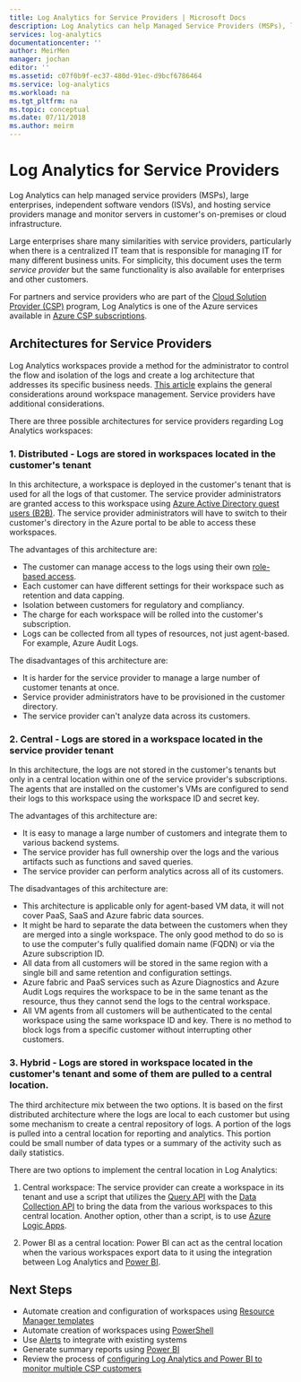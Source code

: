 ```yaml
---
title: Log Analytics for Service Providers | Microsoft Docs
description: Log Analytics can help Managed Service Providers (MSPs), large Enterprises, Independent Software Vendors (ISVs) and hosting service providers manage and monitor servers in customer's on-premises or cloud infrastructure.
services: log-analytics
documentationcenter: ''
author: MeirMen
manager: jochan
editor: ''
ms.assetid: c07f0b9f-ec37-480d-91ec-d9bcf6786464
ms.service: log-analytics
ms.workload: na
ms.tgt_pltfrm: na
ms.topic: conceptual
ms.date: 07/11/2018
ms.author: meirm
---
```


# Log Analytics for Service Providers
Log Analytics can help managed service providers (MSPs), large enterprises, independent software vendors (ISVs), and hosting service providers manage and monitor servers in customer's on-premises or cloud infrastructure. 

Large enterprises share many similarities with service providers, particularly when there is a centralized IT team that is responsible for managing IT for many different business units. For simplicity, this document uses the term *service provider* but the same functionality is also available for enterprises and other customers.

For partners and service providers who are part of the [Cloud Solution Provider (CSP)](https://partner.microsoft.com/Solutions/cloud-reseller-overview) program, Log Analytics is one of the Azure services available in [Azure CSP subscriptions](https://docs.microsoft.com/azure/cloud-solution-provider/overview/azure-csp-overview). 

## Architectures for Service Providers

Log Analytics workspaces provide a method for the administrator to control the flow and isolation of the logs and create a log architecture that addresses its specific business needs. [This article](https://docs.microsoft.com/azure/log-analytics/log-analytics-manage-access) explains the general considerations around workspace management. Service providers have additional considerations.

There are three possible architectures for service providers regarding Log Analytics workspaces:

### 1. Distributed - Logs are stored in workspaces located in the customer's tenant 

In this architecture, a workspace is deployed in the customer's tenant that is used for all the logs of that customer. The service provider administrators are granted access to this workspace using [Azure Active Directory guest users (B2B)](https://docs.microsoft.com/azure/active-directory/b2b/what-is-b2b). The service provider administrators will have to switch to their customer's directory in the Azure portal to be able to access these workspaces.

The advantages of this architecture are:
* The customer can manage access to the logs using their own [role-based access](https://docs.microsoft.com/azure/role-based-access-control/overview).
* Each customer can have different settings for their workspace such as retention and data capping.
* Isolation between customers for regulatory and compliancy.
* The charge for each workspace will be rolled into the customer's subscription.
* Logs can be collected from all types of resources, not just agent-based. For example, Azure Audit Logs.

The disadvantages of this architecture are:
* It is harder for the service provider to manage a large number of customer tenants at once.
* Service provider administrators have to be provisioned in the customer directory.
* The service provider can't analyze data across its customers.

### 2. Central - Logs are stored in a workspace located in the service provider tenant

In this architecture, the logs are not stored in the customer's tenants but only in a central location within one of the service provider's subscriptions. The agents that are installed on the customer's VMs are configured to send their logs to this workspace using the workspace ID and secret key.

The advantages of this architecture are:
* It is easy to manage a large number of customers and integrate them to various backend systems.
* The service provider has full ownership over the logs and the various artifacts such as functions and saved queries.
* The service provider can perform analytics across all of its customers.

The disadvantages of this architecture are:
* This architecture is applicable only for agent-based VM data, it will not cover PaaS, SaaS and Azure fabric data sources.
* It might be hard to separate the data between the customers when they are merged into a single workspace. The only good method to do so is to use the computer's fully qualified domain name (FQDN) or via the Azure subscription ID. 
* All data from all customers will be stored in the same region with a single bill and same retention and configuration settings.
* Azure fabric and PaaS services such as Azure Diagnostics and Azure Audit Logs requires the workspace to be in the same tenant as the resource, thus they cannot send the logs to the central workspace.
* All VM agents from all customers will be authenticated to the cental workspace using the same workspace ID and key. There is no method to block logs from a specific customer without interrupting other customers.


### 3. Hybrid - Logs are stored in workspace located in the customer's tenant and some of them are pulled to a central location.

The third architecture mix between the two options. It is based on the first distributed architecture where the logs are local to each customer but using some mechanism to create a central repository of logs. A portion of the logs is pulled into a central location for reporting and analytics. This portion could be small number of data types or a summary of the activity such as daily statistics.

There are two options to implement the central location in Log Analytics:

1. Central workspace: The service provider can create a workspace in its tenant and use a script that utilizes the [Query API](https://dev.loganalytics.io/) with the [Data Collection API](../../azure-monitor/platform/data-collector-api.md) to bring the data from the various workspaces to this central location. Another option, other than a script, is to use [Azure Logic Apps](https://docs.microsoft.com/azure/logic-apps/logic-apps-overview).

2. Power BI as a central location: Power BI can act as the central location when the various workspaces export data to it using the integration between Log Analytics and [Power BI](../../azure-monitor/platform/powerbi.md). 


## Next Steps
* Automate creation and configuration of workspaces using [Resource Manager templates](template-workspace-configuration.md)
* Automate creation of workspaces using [PowerShell](../../azure-monitor/platform/powershell-workspace-configuration.md) 
* Use [Alerts](../../azure-monitor/platform/alerts-overview.md) to integrate with existing systems
* Generate summary reports using [Power BI](../../azure-monitor/platform/powerbi.md)
* Review the process of [configuring Log Analytics and Power BI to monitor multiple CSP customers](https://docs.microsoft.com/azure/cloud-solution-provider/support/monitor-multiple-customers)
